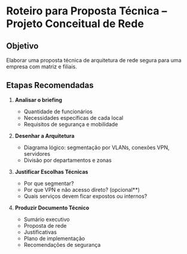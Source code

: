 # Roteiro para Proposta Técnica – Projeto Conceitual de Rede

## Objetivo

Elaborar uma proposta técnica de arquitetura de rede segura para uma empresa com matriz e filiais.

## Etapas Recomendadas

1. **Analisar o briefing**
   - Quantidade de funcionários
   - Necessidades específicas de cada local
   - Requisitos de segurança e mobilidade

2. **Desenhar a Arquitetura**
   - Diagrama lógico: segmentação por VLANs, conexões VPN, servidores
   - Divisão por departamentos e zonas

3. **Justificar Escolhas Técnicas**
   - Por que segmentar?
   - Por que VPN e não acesso direto? (opcional**)
   - Quais serviços devem ficar expostos ou internos?

4. **Produzir Documento Técnico**
   - Sumário executivo
   - Proposta de rede
   - Justificativas
   - Plano de implementação
   - Recomendações de segurança
